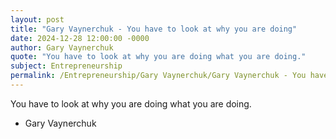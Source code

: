 ```yaml
---
layout: post
title: "Gary Vaynerchuk - You have to look at why you are doing"
date: 2024-12-28 12:00:00 -0000
author: Gary Vaynerchuk
quote: "You have to look at why you are doing what you are doing."
subject: Entrepreneurship
permalink: /Entrepreneurship/Gary Vaynerchuk/Gary Vaynerchuk - You have to look at why you are doing
---
```


You have to look at why you are doing what you are doing.

- Gary Vaynerchuk
